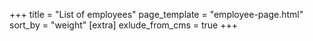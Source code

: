 +++
title = "List of employees"
page_template = "employee-page.html"
sort_by = "weight"
[extra]
exlude_from_cms = true
+++
